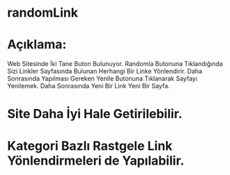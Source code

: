 # randomLink

# Açıklama: 
Web Sitesinde İki Tane Buton Bulunuyor. Randomla Butonuna Tıklandığında Sizi Linkler Sayfasında Bulunan Herhangi Bir Linke Yönlendirir. Daha Sonrasında Yapılması Gereken Yenile Butonuna Tıklanarak Sayfayı Yenilemek. Daha Sonrasında Yeni Bir Link Yeni Bir Sayfa.

# Site Daha İyi Hale Getirilebilir.

# Kategori Bazlı Rastgele Link Yönlendirmeleri de Yapılabilir.
